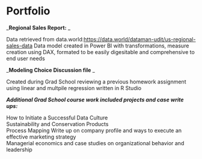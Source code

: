 # Portfolio


_**Regional Sales Report:** _

Data retrieved from data.world:https://data.world/dataman-udit/us-regional-sales-data
  Data model created in Power BI with transformations, measure creation using DAX, formated to be easily digesitable and comprehensive to end user needs

_**Modeling Choice Discussion file** _

Created during Grad School reviewing a previous homework assignment using linear and multpile regression written in R Studio

_**Additional Grad School course work included projects and case write ups:**_

How to Initiate a Successful Data Culture   
Sustainability and Conservation Products   
Process Mapping
Write up on company profile and ways to execute an effective marketing strategy  
Managerial economics and case studies on organizational behavior and leadership




